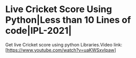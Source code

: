 # Live Cricket Score Using Python|Less than 10 Lines of code|IPL-2021|
Get live Cricket score using python Libraries.Video link:[https://www.youtube.com/watch?v=uaKWSxvIpaw]
